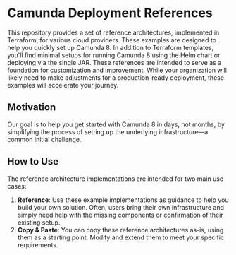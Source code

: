 # Camunda Deployment References

This repository provides a set of reference architectures, implemented in Terraform, for various cloud providers. These examples are designed to help you quickly set up Camunda 8. In addition to Terraform templates, you'll find minimal setups for running Camunda 8 using the Helm chart or deploying via the single JAR. These references are intended to serve as a foundation for customization and improvement. While your organization will likely need to make adjustments for a production-ready deployment, these examples will accelerate your journey.

## Motivation

Our goal is to help you get started with Camunda 8 in days, not months, by simplifying the process of setting up the underlying infrastructure—a common initial challenge.

## How to Use

The reference architecture implementations are intended for two main use cases:

1. **Reference**: Use these example implementations as guidance to help you build your own solution. Often, users bring their own infrastructure and simply need help with the missing components or confirmation of their existing setup.
2. **Copy & Paste**: You can copy these reference architectures as-is, using them as a starting point. Modify and extend them to meet your specific requirements.
